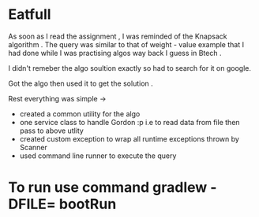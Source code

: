 # Eatfull

As soon as I read the assignment , I was reminded of the Knapsack algorithm . The query was similar to that of weight - value example that I had done while I was practising algos way back I guess in Btech .

I didn't remeber the algo soultion exactly so had to search for it on google.

Got the algo then used it to get the solution .

Rest everything was simple ->
- created a common utility for the algo
- one service class to handle Gordon :p i.e to read data from file then pass to above utlity
- created custom exception to wrap all runtime exceptions thrown by Scanner 
- used command line runner to execute the query


<h1> To run use command <b>gradlew -DFILE=<filepath> bootRun </b></h1>
